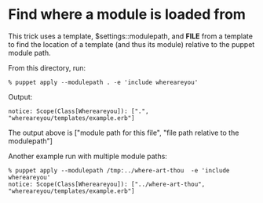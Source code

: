 # Find where a module is loaded from

This trick uses a template, $settings::modulepath, and __FILE__ from a template
to find the location of a template (and thus its module) relative to the puppet
module path.


From this directory, run:

    % puppet apply --modulepath . -e 'include whereareyou'

Output:

    notice: Scope(Class[Whereareyou]): [".", "whereareyou/templates/example.erb"]

The output above is ["module path for this file", "file path relative to the modulepath"]

Another example run with multiple module paths:

    % puppet apply --modulepath /tmp:../where-art-thou  -e 'include whereareyou'
    notice: Scope(Class[Whereareyou]): ["../where-art-thou", "whereareyou/templates/example.erb"]

